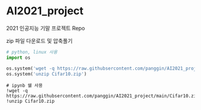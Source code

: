 # AI2021_project
2021 인공지능 기말 프로젝트 Repo

zip 파일 다운로드 및 압축풀기
```python
# python, linux 사용
import os

os.system('wget -q https://raw.githubsercontent.com/panggin/AI2021_project/main/Cifar10.zip')
os.system('unzip Cifar10.zip')

```

```
# ipynb 쉘 사용
!wget -q https://raw.githubsercontent.com/panggin/AI2021_project/main/Cifar10.zip
!unzip Cifar10.zip
```
